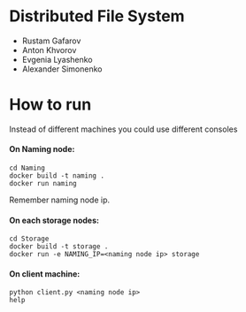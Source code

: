 # Distributed File System

* Rustam Gafarov
* Anton Khvorov
* Evgenia Lyashenko
* Alexander Simonenko

# How to run

Instead of different machines you could use different consoles
#### On Naming node:

```
cd Naming
docker build -t naming .
docker run naming
```
Remember naming node ip.

#### On each storage nodes:
```
cd Storage
docker build -t storage .
docker run -e NAMING_IP=<naming node ip> storage
```

#### On client machine:
```
python client.py <naming node ip>
help
```
